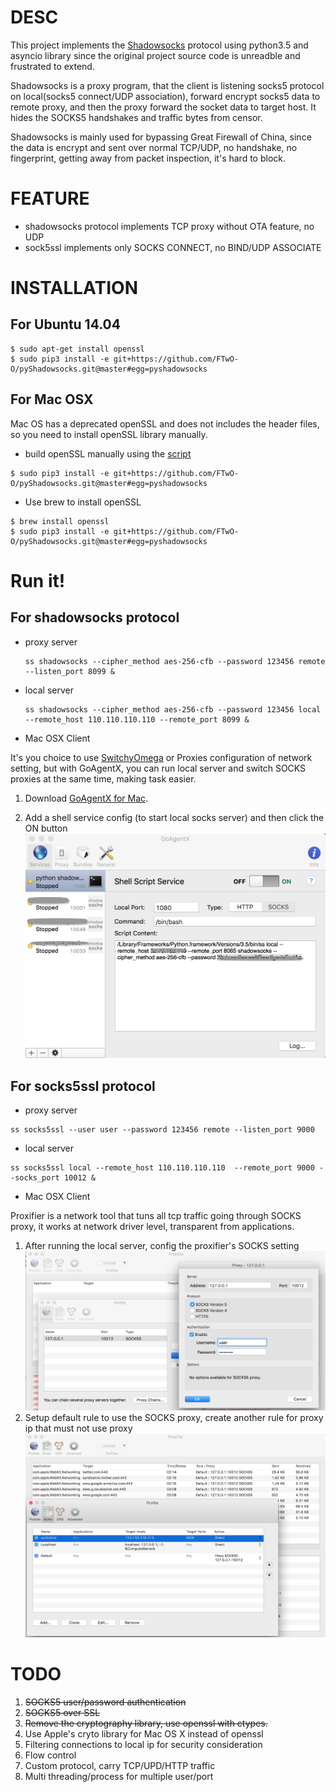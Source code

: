 # DESC

This project implements the [Shadowsocks](https://github.com/shadowsocks/shadowsocks) protocol using python3.5 and asyncio library
 since the original project source code is unreadble and frustrated to extend.

Shadowsocks is a proxy program, that the client is listening socks5 protocol on local(socks5 connect/UDP association), 
forward encrypt socks5 data to remote proxy, and then the proxy forward the socket data to target host. It hides the SOCKS5
 handshakes and traffic bytes from censor.

Shadowsocks is mainly used for bypassing Great Firewall of China, since the data is encrypt and sent over 
normal TCP/UDP, no handshake, no fingerprint, getting away from packet inspection, it's hard to block.

# FEATURE
* shadowsocks protocol implements TCP proxy without OTA feature, no UDP
* sock5ssl implements only SOCKS CONNECT, no BIND/UDP ASSOCIATE


# INSTALLATION
## For Ubuntu 14.04

```
$ sudo apt-get install openssl
$ sudo pip3 install -e git+https://github.com/FTwO-O/pyShadowsocks.git@master#egg=pyshadowsocks
```

## For Mac OSX
Mac OS has a deprecated openSSL and does not includes the header files, so you need to install openSSL library manually.

* build openSSL manually using the [script](https://github.com/FTwO-O/Build_Mac_Command_Line_Tools/blob/master/openssl.sh) 

```
$ sudo pip3 install -e git+https://github.com/FTwO-O/pyShadowsocks.git@master#egg=pyshadowsocks
```
    
* Use brew to install openSSL

```
$ brew install openssl
$ sudo pip3 install -e git+https://github.com/FTwO-O/pyShadowsocks.git@master#egg=pyshadowsocks
```

# Run it!

## For shadowsocks protocol

* proxy server
    ```
    ss shadowsocks --cipher_method aes-256-cfb --password 123456 remote --listen_port 8099 &
    ```
* local server
    ```
    ss shadowsocks --cipher_method aes-256-cfb --password 123456 local --remote_host 110.110.110.110 --remote_port 8099 &
    ```
   
* Mac OSX Client

It's you choice to use [SwitchyOmega](https://github.com/FelisCatus/SwitchyOmega/wiki) or Proxies configuration of network setting, but with GoAgentX, you can run local
 server and switch SOCKS proxies at the same time, making task easier. 

1. Download [GoAgentX for Mac](https://goagentx.googlecode.com/files/GoAgentX-v2.2.9.dmg).

2. Add a shell service config (to start local socks server) and then click the ON button
![GoAgentX setting for pyShadowsocks](screenshots/goagentx_shell_service_config.png)

## For socks5ssl protocol
    
* proxy server
```
ss socks5ssl --user user --password 123456 remote --listen_port 9000
```
    
* local server
```
ss socks5ssl local --remote_host 110.110.110.110  --remote_port 9000 --socks_port 10012 & 
```

* Mac OSX Client

Proxifier is a network tool that tuns all tcp traffic going through SOCKS proxy, it works at network driver level,
transparent from applications.

1. After running the local server, config the proxifier's SOCKS setting
![proxifier's SOCKS setting](screenshots/proxifier_socks_setting.png)
2. Setup default rule to use the SOCKS proxy, create another rule for proxy ip that  must not use proxy 
![proxifier's rules setting](screenshots/proxifier_rules_setting.png)

        
# TODO

1. ~~SOCKS5 user/password authentication~~
2. ~~SOCKS5 over SSL~~
3. ~~Remove the cryptography library, use openssl with ctypes.~~
4. Use Apple's cryto library for Mac OS X instead of openssl
5. Filtering connections to local ip for security consideration
6. Flow control
7. Custom protocol, carry TCP/UPD/HTTP traffic
8. Multi threading/process for multiple user/port